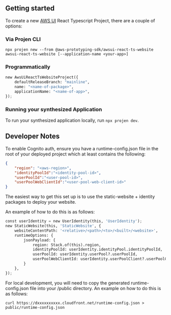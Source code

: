 ## Getting started

To create a new [AWS UI](https://github.com/aws/awsui-documentation) React Typescript Project, there are a couple of options:

### Via Projen CLI

```
npx projen new --from @aws-prototyping-sdk/awsui-react-ts-website awsui-react-ts-website [--application-name <your-app>]
```

### Programmatically

```python
new AwsUiReactTsWebsiteProject({
    defaultReleaseBranch: "mainline",
    name: "<name-of-package>",
    applicationName: "<name-of-app>",
});
```

### Running your synthesized Application

To run your synthesized application locally, run `npx projen dev`.

## Developer Notes

To enable Cognito auth, ensure you have a runtime-config.json file in the root of your deployed project which at least contains the following:

```json
{
    "region": "<aws-region>",
    "identityPoolId":"<identity-pool-id>",
    "userPoolId":"<user-pool-id>",
    "userPoolWebClientId":"<user-pool-web-client-id>"
}
```

The easiest way to get this set up is to use the static-website + identity packages to deploy your website.

An example of how to do this is as follows:

```python
const userIdentity = new UserIdentity(this, 'UserIdentity');
new StaticWebsite(this, 'StaticWebsite', {
    websiteContentPath: '<relative>/<path>/<to>/<built>/<website>',
    runtimeOptions: {
        jsonPayload: {
            region: Stack.of(this).region,
            identityPoolId: userIdentity.identityPool.identityPoolId,
            userPoolId: userIdentity.userPool?.userPoolId,
            userPoolWebClientId: userIdentity.userPoolClient?.userPoolClientId,
        }
    },
});
```

For local development, you will need to copy the generated runtime-config.json file into your /public directory. An example on how to do this is as follows:

```
curl https://dxxxxxxxxxx.cloudfront.net/runtime-config.json > public/runtime-config.json
```
